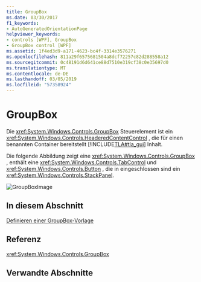 ```yaml
---
title: GroupBox
ms.date: 03/30/2017
f1_keywords:
- AutoGeneratedOrientationPage
helpviewer_keywords:
- controls [WPF], GroupBox
- GroupBox control [WPF]
ms.assetid: 1f4ed3d9-a171-4623-bc4f-3314e3576271
ms.openlocfilehash: 811a29f6575681504a8dcf72257c82d288558a12
ms.sourcegitcommit: 0c48191d6d641ce88d7510e319cf38c0e35697d0
ms.translationtype: MT
ms.contentlocale: de-DE
ms.lasthandoff: 03/05/2019
ms.locfileid: "57358924"
---
```

# <a name="groupbox"></a>GroupBox
Die <xref:System.Windows.Controls.GroupBox> Steuerelement ist ein <xref:System.Windows.Controls.HeaderedContentControl> , die für einen benannten Container bereitstellt [!INCLUDE[TLA#tla_gui](../../../../includes/tlasharptla-gui-md.md)] Inhalt.  
  
 Die folgende Abbildung zeigt eine <xref:System.Windows.Controls.GroupBox> , enthält eine <xref:System.Windows.Controls.TabControl> und <xref:System.Windows.Controls.Button> , die in eingeschlossen sind ein <xref:System.Windows.Controls.StackPanel>.  
  
 ![GroupBoxImage](./media/groupboximage.JPG "GroupBoxImage")  
  
## <a name="in-this-section"></a>In diesem Abschnitt  
 [Definieren einer GroupBox-Vorlage](how-to-define-a-groupbox-template.md)  
  
## <a name="reference"></a>Referenz  
 <xref:System.Windows.Controls.GroupBox>  
  
## <a name="related-sections"></a>Verwandte Abschnitte
